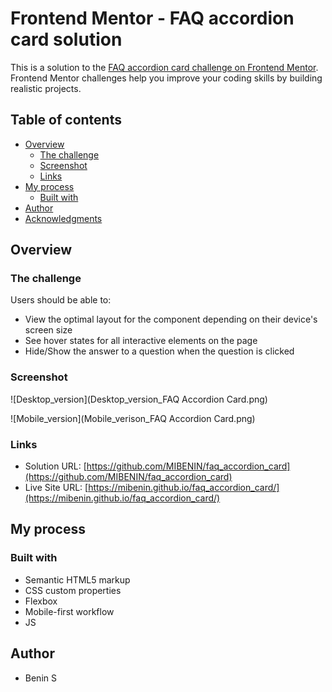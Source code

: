# Frontend Mentor - FAQ accordion card solution

This is a solution to the [FAQ accordion card challenge on Frontend Mentor](https://www.frontendmentor.io/challenges/faq-accordion-card-XlyjD0Oam). Frontend Mentor challenges help you improve your coding skills by building realistic projects.

## Table of contents

- [Overview](#overview)
  - [The challenge](#the-challenge)
  - [Screenshot](#screenshot)
  - [Links](#links)
- [My process](#my-process)
  - [Built with](#built-with)
- [Author](#author)
- [Acknowledgments](#acknowledgments)

## Overview

### The challenge

Users should be able to:

- View the optimal layout for the component depending on their device's screen size
- See hover states for all interactive elements on the page
- Hide/Show the answer to a question when the question is clicked

### Screenshot

![Desktop_version](Desktop_version_FAQ Accordion Card.png)

![Mobile_version](Mobile_verison_FAQ Accordion Card.png)

### Links

- Solution URL: [https://github.com/MIBENIN/faq_accordion_card](https://github.com/MIBENIN/faq_accordion_card)
- Live Site URL: [https://mibenin.github.io/faq_accordion_card/](https://mibenin.github.io/faq_accordion_card/)

## My process

### Built with

- Semantic HTML5 markup
- CSS custom properties
- Flexbox
- Mobile-first workflow
- JS

## Author

- Benin S
